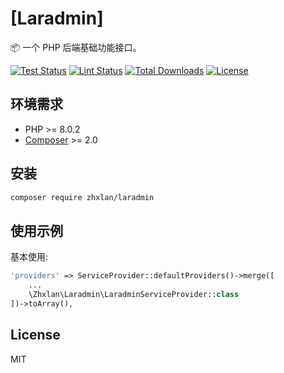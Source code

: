 # [Laradmin]

📦 一个 PHP 后端基础功能接口。

[![Test Status](https://github.com/w7corp/easywechat/workflows/Test/badge.svg)](https://github.com/zhx12345/laradmin/actions/new)
[![Lint Status](https://github.com/w7corp/easywechat/workflows/Lint/badge.svg)](https://github.com/zhx12345/laradmin)
[![Total Downloads](https://poser.pugx.org/w7corp/easywechat/downloads)](https://github.com/zhx12345/laradmin)
[![License](https://poser.pugx.org/w7corp/easywechat/license)](https://github.com/zhx12345/laradmin)

## 环境需求

- PHP >= 8.0.2
- [Composer](https://getcomposer.org/) >= 2.0

## 安装

```bash
composer require zhxlan/laradmin
```

## 使用示例

基本使用:


```php
'providers' => ServiceProvider::defaultProviders()->merge([
    ...
    \Zhxlan\Laradmin\LaradminServiceProvider::class
])->toArray(),
```

## License

MIT
